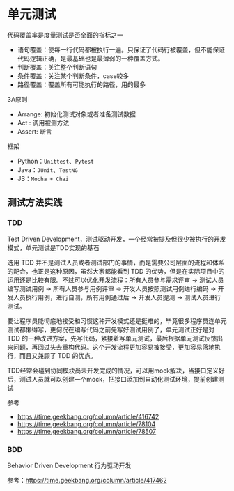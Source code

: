 # 单元测试

代码覆盖率是度量测试是否全面的指标之一

- 语句覆盖：使每一行代码都被执行一遍。只保证了代码行被覆盖，但不能保证代码逻辑正确，是最基础也是最薄弱的一种覆盖方式。
- 判断覆盖：关注整个判断语句
- 条件覆盖：关注某个判断条件，case较多
- 路径覆盖：覆盖所有可能执行的路径，用的最多

3A原则

- Arrange: 初始化测试对象或者准备测试数据
- Act : 调用被测方法
- Assert: 断言

框架

- Python：`Unittest`、`Pytest`
- Java：`JUnit`、`TestNG`
- JS：`Mocha + Chai`

## 测试方法实践

### TDD

Test Driven Development，测试驱动开发，一个经常被提及但很少被执行的开发模式，单元测试是TDD实现的基石

选用 TDD 并不是测试人员或者测试部门的事情，而是需要公司层面的流程和体系的配合，也正是这种原因，虽然大家都能看到 TDD 的优势，但是在实际项目中的运用还是比较有限。不过可以优化开发流程：所有人员参与需求评审 -> 测试人员编写测试用例 -> 所有人员参与用例评审 -> 开发人员按照测试用例进行编码 -> 开发人员执行用例，进行自测，所有用例通过后 -> 开发人员提测 -> 测试人员进行测试。

要让程序员能彻底地接受和习惯这种开发模式还是挺难的，毕竟很多程序员连单元测试都懒得写，更何况在编写代码之前先写好测试用例了，单元测试正好是对 TDD 的一种改进方案，先写代码，紧接着写单元测试，最后根据单元测试反馈出来问题，再回过头去重构代码。这个开发流程更加容易被接受，更加容易落地执行，而且又兼顾了 TDD 的优点。

TDD经常会碰到协同模块尚未开发完成的情况，可以用mock解决，当接口定义好后，测试人员就可以创建一个mock，把接口添加到自动化测试环境，提前创建测试

参考

- <https://time.geekbang.org/column/article/416742>
- <https://time.geekbang.org/column/article/78104>
- <https://time.geekbang.org/column/article/78507>

### BDD

Behavior Driven Development 行为驱动开发

参考：<https://time.geekbang.org/column/article/417462>
